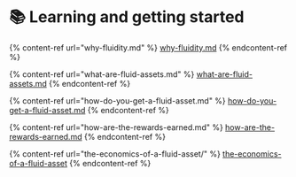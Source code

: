 # 📚 Learning and getting started

{% content-ref url="why-fluidity.md" %}
[why-fluidity.md](why-fluidity.md)
{% endcontent-ref %}

{% content-ref url="what-are-fluid-assets.md" %}
[what-are-fluid-assets.md](what-are-fluid-assets.md)
{% endcontent-ref %}

{% content-ref url="how-do-you-get-a-fluid-asset.md" %}
[how-do-you-get-a-fluid-asset.md](how-do-you-get-a-fluid-asset.md)
{% endcontent-ref %}

{% content-ref url="how-are-the-rewards-earned.md" %}
[how-are-the-rewards-earned.md](how-are-the-rewards-earned.md)
{% endcontent-ref %}

{% content-ref url="the-economics-of-a-fluid-asset/" %}
[the-economics-of-a-fluid-asset](the-economics-of-a-fluid-asset/)
{% endcontent-ref %}
